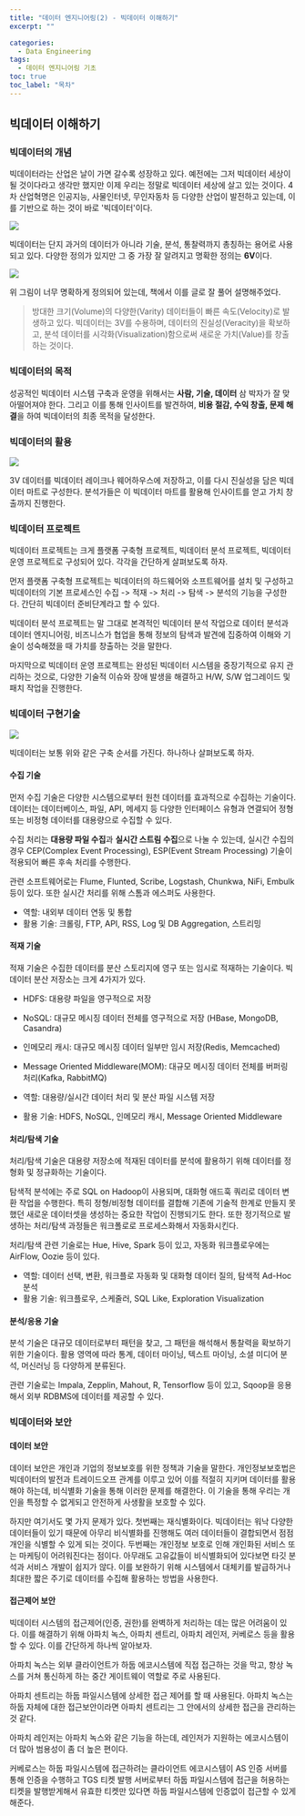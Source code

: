 ```yaml
---
title: "데이터 엔지니어링(2) - 빅데이터 이해하기"
excerpt: ""

categories:
  - Data Engineering
tags:
  - 데이터 엔지니어링 기초
toc: true
toc_label: "목차"
---
```


## 빅데이터 이해하기

### 빅데이터의 개념

빅데이터라는 산업은 날이 가면 갈수록 성장하고 있다. 예전에는 그저 빅데이터 세상이 될 것이다라고 생각만 했지만 이제 우리는 정말로 빅데이터 세상에 살고 있는 것이다. 4차 산업혁명은 인공지능, 사물인터넷, 무인자동차 등 다양한 산업이 발전하고 있는데, 이를 기반으로 하는 것이 바로 '빅데이터'이다.

<img src="https://drive.google.com/uc?export=view&id=1XvAd0Y2U-XBkbVawDoGY7pLnkRYxzCQQ">

빅데이터는 단지 과거의 데이터가 아니라 기술, 분석, 통찰력까지 총칭하는 용어로 사용되고 있다. 다양한 정의가 있지만 그 중 가장 잘 알려지고 명확한 정의는 **6V**이다.

<img src="https://drive.google.com/uc?export=view&id=1mbMhkFFu5521d4FHKIWtxrRshGEKqK26">

위 그림이 너무 명확하게 정의되어 있는데, 책에서 이를 글로 잘 풀어 설명해주었다.

> 방대한 크기(Volume)의 다양한(Varity) 데이터들이 빠른 속도(Velocity)로 발생하고 있다. 빅데이터는 3V를 수용하며, 데이터의 진실성(Veracity)을 확보하고, 분석 데이터를 시각화(Visualization)함으로써 새로운 가치(Value)를 창출하는 것이다.

### 빅데이터의 목적

성공적인 빅데이터 시스템 구축과 운영을 위해서는 **사람, 기술, 데이터** 삼 박자가 잘 맞아떨어져야 한다. 그리고 이를 통해 인사이트를 발견하여, **비용 절감, 수익 창출, 문제 해결**을 하여 빅데이터의 최종 목적을 달성한다.

### 빅데이터의 활용

<img src="https://drive.google.com/uc?export=view&id=1G7Aar0SIFiU5MGzlGK2Ka4jKE7w_V8i9">

3V 데이터를 빅데이터 레이크나 웨어하우스에 저장하고, 이를 다시 진실성을 담은 빅데이터 마트로 구성한다. 분석가들은 이 빅데이터 마트를 활용해 인사이트를 얻고 가치 창출까지 진행한다.

### 빅데이터 프로젝트

빅데이터 프로젝트는 크게 플랫폼 구축형 프로젝트, 빅데이터 분석 프로젝트, 빅데이터 운영 프로젝트로 구성되어 있다. 각각을 간단하게 살펴보도록 하자.

먼저 플랫폼 구축형 프로젝트는 빅데이터의 하드웨어와 소프트웨어를 설치 및 구성하고 빅데이터의 기본 프로세스인 수집 -> 적재 -> 처리 -> 탐색 -> 분석의 기능을 구성한다. 간단히 빅데이터 준비단계라고 할 수 있다.

빅데이터 분석 프로젝트는 말 그대로 본격적인 빅데이터 분석 작업으로 데이터 분석과 데이터 엔지니어링, 비즈니스가 협업을 통해 정보의 탐색과 발견에 집중하여 이해와 기술이 성숙해졌을 때 가치를 창출하는 것을 말한다.

마지막으로 빅데이터 운영 프로젝트는 완성된 빅데이터 시스템을 중장기적으로 유지 관리하는 것으로, 다양한 기술적 이슈와 장애 발생을 해결하고 H/W, S/W 업그레이드 및 패치 작업을 진행한다.

### 빅데이터 구현기술

<img src="https://drive.google.com/uc?export=view&id=1BYPigcqt9aA4UJfNJijcmqnaIFE28reB">

빅데이터는 보통 위와 같은 구축 순서를 가진다. 하나하나 살펴보도록 하자.

#### 수집 기술

먼저 수집 기술은 다양한 시스템으로부터 원천 데이터를 효과적으로 수집하는 기술이다. 데이터는 데이터베이스, 파일, API, 메세지 등 다양한 인터페이스 유형과 연결되어 정형 또는 비정형 데이터를 대용량으로 수집할 수 있다. 

수집 처리는 **대용량 파일 수집**과 **실시간 스트림 수집**으로 나눌 수 있는데, 실시간 수집의 경우 CEP(Complex Event Processing), ESP(Event Stream Processing) 기술이 적용되어 빠른 후속 처리를 수행한다.

관련 소프트웨어로는 Flume, Flunted, Scribe, Logstash, Chunkwa, NiFi, Embulk 등이 있다. 또한 실시간 처리를 위해 스톰과 에스퍼도 사용한다. 

- 역할: 내외부 데이터 연동 및 통합
- 활용 기술: 크롤링, FTP, API, RSS, Log 및 DB Aggregation, 스트리밍

#### 적재 기술

적재 기술은 수집한 데이터를 분산 스토리지에 영구 또는 임시로 적재하는 기술이다. 빅데이터 분산 저장소는 크게 4가지가 있다. 

- HDFS: 대용량 파일을 영구적으로 저장
- NoSQL: 대규모 메시징 데이터 전체를 영구적으로 저장 (HBase, MongoDB, Casandra)
- 인메모리 캐시: 대규모 메시징 데이터 일부만 임시 저장(Redis, Memcached)
- Message Oriented Middleware(MOM): 대규모 메시징 데이터 전체를 버퍼링 처리(Kafka, RabbitMQ)

- 역할: 대용량/실시간 데이터 처리 및 분산 파일 시스템 저장
- 활용 기술: HDFS, NoSQL, 인메모리 캐시, Message Oriented Middleware

#### 처리/탐색 기술

처리/탐색 기술은 대용량 저장소에 적재된 데이터를 분석에 활용하기 위해 데이터를 정형화 및 정규화하는 기술이다.

탐색적 분석에는 주로 SQL on Hadoop이 사용되며, 대화형 애드훅 쿼리로 데이터 변환 작업을 수행한다. 특히 정형/비정형 데이터를 결합해 기존에 기술적 한계로 만들지 못했던 새로운 데이터셋을 생성하는 중요한 작업이 진행되기도 한다. 또한 정기적으로 발생하는 처리/탐색 과정들은 워크폴로로 프로세스화해서 자동화시킨다.

처리/탐색 관련 기술로는 Hue, Hive, Spark 등이 있고, 자동화 워크플로우에는 AirFlow, Oozie 등이 있다.

- 역할: 데이터 선택, 변환, 워크플로 자동화 및 대화형 데이터 질의, 탐색적 Ad-Hoc 분석
- 활용 기술: 워크플로우, 스케줄러, SQL Like, Exploration Visualization

#### 분석/응용 기술

분석 기술은 대규모 데이터로부터 패턴을 찾고, 그 패턴을 해석해서 통찰력을 확보하기 위한 기술이다. 활용 영역에 따라 통계, 데이터 마이닝, 텍스트 마이닝, 소셜 미디어 분석, 머신러닝 등 다양하게 분류된다. 

관련 기술로는 Impala, Zepplin, Mahout, R, Tensorflow 등이 있고, Sqoop을 응용해서 외부 RDBMS에 데이터를 제공할 수 있다.

### 빅데이터와 보안

#### 데이터 보안

데이터 보안은 개인과 기업의 정보보호를 위한 정책과 기술을 말한다. 개인정보보호법은 빅데이터의 발전과 트레이드오프 관계를 이루고 있어 이를 적절히 지키며 데이터를 활용해야 하는데, 비식별화 기술을 통해 이러한 문제를 해결한다. 이 기술을 통해 우리는 개인을 특정할 수 없게되고 안전하게 사생활을 보호할 수 있다.

하지만 여기서도 몇 가지 문제가 있다. 첫번째는 재식별화이다. 빅데이터는 워낙 다양한 데이터들이 있기 때문에 아무리 비식별화를 진행해도 여러 데이터들이 결합되면서 점점 개인을 식별할 수 있게 되는 것이다. 두번째는 개인정보 보호로 인해 개인화된 서비스 또는 마케팅이 어려워진다는 점이다. 아무래도 고유값들이 비식별화되어 있다보면 타깃 분석과 서비스 개발이 쉽지가 않다. 이를 보완하기 위해 시스템에서 대체키를 발급하거나 최대한 짧은 주기로 데이터를 수집해 활용하는 방법을 사용한다.

#### 접근제어 보안

빅데이터 시스템의 접근제어(인증, 권한)를 완벽하게 처리하는 데는 많은 어려움이 있다. 이를 해결하기 위해 아파치 녹스, 아파치 센트리, 아파치 레인저, 커베로스 등을 활용할 수 있다. 이를 간단하게 하나씩 알아보자.

아파치 녹스는 외부 클라이언트가 하둡 에코시스템에 직접 접근하는 것을 막고, 항상 녹스를 거쳐 통신하게 하는 중간 게이트웨이 역할로 주로 사용된다.

아파치 센트리는 하둡 파일시스템에 상세한 접근 제어를 할 때 사용된다. 아파치 녹스는 하둡 자체에 대한 접근보안이라면 아파치 센트리는 그 안에서의 상세한 접근을 관리하는 것 같다.

아파치 레인저는 아파치 녹스와 같은 기능을 하는데, 레인저가 지원하는 에코시스템이 더 많아 범용성이 좀 더 높은 편이다.

커베로스는 하둡 파일시스템에 접근하려는 클라이언트 에코시스템이 AS 인증 서버를 통해 인증을 수행하고 TGS 티켓 발행 서버로부터 하둡 파일시스템에 접근을 허용하는 티켓을 발행받게해서 유효한 티켓만 있다면 하둡 파일시스템에 인증없이 접근할 수 있게 해준다.